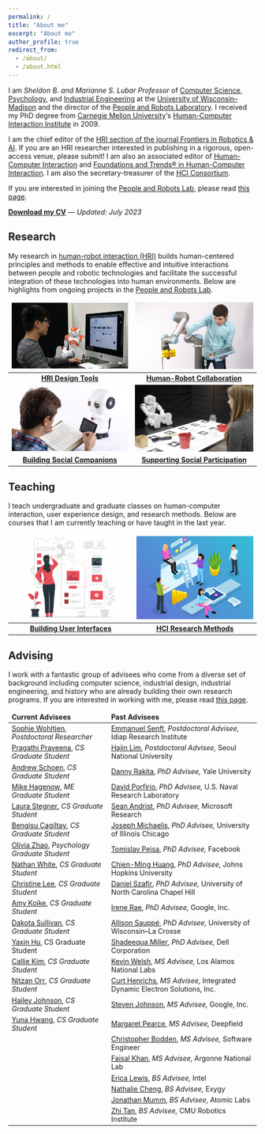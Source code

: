 ```yaml
---
permalink: /
title: "About me"
excerpt: "About me"
author_profile: true
redirect_from: 
  - /about/
  - /about.html
---
```


I am *Sheldon B. and Marianne S. Lubar Professor* of [Computer Science](http://cs.wisc.edu/), [Psychology](http://psych.wisc.edu/), and [Industrial Engineering](http://www.engr.wisc.edu/isye.html) at the [University of Wisconsin–Madison](http://wisc.edu/) and the director of the [People and Robots Laboratory](http://peopleandrobots.wisc.edu/). I received my PhD degree from [Carnegie Mellon University](http://cmu.edu/)‘s [Human-Computer Interaction Institute](http://hcii.cs.cmu.edu/) in 2009.

I am the chief editor of the [HRI section of the journal Frontiers in Robotics & AI](https://www.frontiersin.org/journals/robotics-and-ai/sections/human-robot-interaction#). If you are an HRI researcher interested in publishing in a rigorous, open-access venue, please submit! I am also an associated editor of [Human-Computer Interaction](https://www.tandfonline.com/toc/hhci20/current) and [Foundations and Trends® in Human-Computer Interaction](https://www.nowpublishers.com/HCI). I am also the secretary-treasurer of the [HCI Consortium](http://hcic.org/).

If you are interested in joining the [People and Robots Lab](http://peopleandrobots.wisc.edu), please read [this page](/joining).

<strong><a href="https://drive.google.com/file/d/1-XbVGrjQUkMnzS1Lc2JGiDhleg_2Tf9S/view" target="_blank">Download my CV</a></strong> — _Updated: July 2023_

## Research

My research in [human-robot interaction (HRI)](https://en.wikipedia.org/wiki/Human–robot_interaction) builds human-centered principles and methods to enable effective and intuitive interactions between people and robotic technologies and facilitate the successful integration of these technologies into human environments. Below are highlights from ongoing projects in the [People and Robots Lab](http://peopleandrobots.wisc.edu/).

<style>
table, td, th, tr {
   border: none;
}
thead {
   background-color: rgba(0, 0, 0, 0.0);
   border-bottom: 0px;
}
tr.border-bottom {
   border-bottom: 0px;
}
</style>

| [![](../images/Programming.png)](/portfolio/portfolio-1) | [![](../images/20180824_Robotics_112-980x608.jpg)](/portfolio/portfolio-2) |
| :-: | :-: |
| **[HRI Design Tools]((/portfolio/portfolio-1))** | **[Human-Robot Collaboration](/portfolio/portfolio-2)** | 
| [![](../images/Educational-Robots.png)](/portfolio/portfolio-3) | [![](../images/TBI-Research.jpg)](/portfolio/portfolio-4) |
| **[Building Social Companions](/portfolio/portfolio-3)** | **[Supporting Social Participation](/portfolio/portfolio-4)** |

## Teaching

I teach undergraduate and graduate classes on human-computer interaction, user experience design, and research methods. Below are courses that I am currently teaching or have taught in the last year.

| [![](../images/ux-01-400x284.png)](/teaching/teaching-1) | [![](../images/hci-01-400x284.png)](/teaching/teaching-2) |
| :-: | :-: |
| **[Building User Interfaces](/teaching/teaching-1)** | **[HCI Research Methods](/teaching/teaching-2)** |

## Advising

I work with a fantastic group of advisees who come from a diverse set of background including computer science, industrial design, industrial engineering, and history who are already building their own research programs. If you are interested in working with me, please read [this page](/joining/).

| Current Advisees  | Past Advisees |
| :------------- | :------------- |
| [Sophie Wohltjen](https://www.linkedin.com/in/sophie-wohltjen-9b12b351), *Postdoctoral Researcher* | [Emmanuel Senft](https://emmanuel-senft.github.io/), *Postdoctoral Advisee,* Idiap Research Institute |
| [Pragathi Praveena](https://www.linkedin.com/in/pragathip/), *CS Graduate Student* | [Hajin Lim](https://www.hajinlim.com), *Postdoctoral Advisee,* Seoul National University |
| [Andrew Schoen](https://andrewjschoen.github.io/), *CS Graduate Student* | [Danny Rakita](https://uwnarratives.wisc.edu/bio/daniel-rakita/), *PhD Advisee,* Yale University |
| [Mike Hagenow](https://www.hageneaux.com/), *ME Graduate Student* | [David Porfirio](http://pages.cs.wisc.edu/~dporfirio/), *PhD Advisee,* U.S. Naval Research Laboratory |
| [Laura Stegner](http://laurastegner.com/), *CS Graduate Student* | [Sean Andrist](https://seanandrist.com), *PhD Advisee,* Microsoft Research |
| [Bengisu Cagiltay](https://www.linkedin.com/in/bengisucagiltay/), *CS Graduate Student* | [Joseph Michaelis](https://lsri.uic.edu/profiles/michaelis-joseph/), *PhD Advisee,* University of Illinois Chicago |
| [Olivia Zhao](https://www.olivia-zhao.com/), *Psychology Graduate Student* | [Tomislav Pejsa](http://pages.cs.wisc.edu/~tpejsa/), *PhD Advisee,* Facebook |
| [Nathan White](https://www.researchgate.net/profile/Nathan-White-18), *CS Graduate Student* | [Chien-Ming Huang](https://www.cs.jhu.edu/~cmhuang/), *PhD Advisee,* Johns Hopkins University |
| [Christine Lee](https://scholar.google.co.kr/citations?user=-K0MmdoAAAAJ&hl=en), *CS Graduate Student* | [Daniel Szafir](https://cs.unc.edu/person/daniel-szafir/), *PhD Advisee,* University of North Carolina Chapel Hill |
| [Amy Koike](https://amykoike.notion.site/Amy-Koike-s-Portfolio-25f2b3e0429e498183aa739b193fda01), *CS Graduate Student* | [Irene Rae](http://rene.chargingwombat.com/), *PhD Advisee,* Google, Inc. |
| [Dakota Sullivan](https://peopleandrobots.wisc.edu/staff/sullivan-dakota/), *CS Graduate Student* | [Allison Sauppé](https://cs.uwlax.edu/~asauppe/), *PhD Advisee,* University of Wisconsin–La Crosse |
| [Yaxin Hu](http://www.edayaxin.com/about), CS Graduate Student | [Shadeequa Miller](https://www.linkedin.com/in/s-dee-miller-58240710), *PhD Advisee,* Dell Corporation |
| [Callie Kim](https://callie-kim.com/), *CS Graduate Student* | [Kevin Welsh](https://www.linkedin.com/in/kevin-welsh-668140bb), *MS Advisee,* Los Alamos National Labs |
| [Nitzan Orr](https://peopleandrobots.wisc.edu/staff/orr-nitzan/), *CS Graduate Student* | [Curt Henrichs](https://robotics.wisc.edu/staff/henrichs-curt/), *MS Advisee,* Integrated Dynamic Electron Solutions, Inc. |
| [Hailey Johnson](https://www.linkedin.com/in/hailey-lynn-johnson), *CS Graduate Student* | [Steven Johnson](http://pages.cs.wisc.edu/~sjj/), *MS Advisee,* Google, Inc. |
| [Yuna Hwang](https://www.linkedin.com/in/yuna-hwang-35b6b4234?trk=public_profile_samename-profile), *CS Graduate Student* | [Margaret Pearce](https://www.linkedin.com/in/margaretpearce), *MS Advisee,* Deepfield |
|                                                              | [Christopher Bodden](https://uwnarratives.wisc.edu/bio/christopher-bodden/), *MS Advisee,* Software Engineer |
|                                                              | [Faisal Khan](https://uwnarratives.wisc.edu/bio/christopher-bodden/), *MS Advisee,* Argonne National Lab |
|                                                              | [Erica Lewis](http://ericaslewis.com/), *BS Advisee,* Intel  |
|                                                              | [Nathalie Cheng](http://www.linkedin.com/in/nathaliecheng), *BS Advisee,* Exygy |
|                                                              | [Jonathan Mumm](http://www.linkedin.com/in/jonathanrmumm), *BS Advisee,* Atomic Labs |
| |[Zhi Tan](http://xiangzhitan.com/), *BS Advisee,* CMU Robotics Institute|
